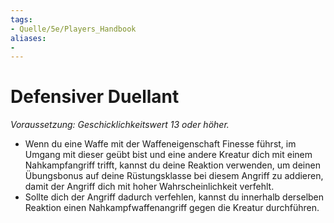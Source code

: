```yaml
---
tags:
- Quelle/5e/Players_Handbook
aliases:
- 
---
```

# Defensiver Duellant

_Voraussetzung: Geschicklichkeitswert 13 oder höher._

- Wenn du eine Waffe mit der Waffeneigenschaft Finesse führst, im Umgang mit dieser geübt bist und eine andere Kreatur dich mit einem Nahkampfangriff trifft, kannst du deine Reaktion verwenden, um deinen Übungsbonus auf deine Rüstungsklasse bei diesem Angriff zu addieren, damit der Angriff dich mit hoher Wahrscheinlichkeit verfehlt.
- Sollte dich der Angriff dadurch verfehlen, kannst du innerhalb derselben Reaktion einen Nahkampfwaffenangriff gegen die Kreatur durchführen.